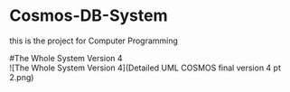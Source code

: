 # Cosmos-DB-System <br />
this is the project for Computer Programming <br />

#The Whole System Version 4 <br/>
![The Whole System Version 4](Detailed UML COSMOS final version 4 pt 2.png)<br/>
